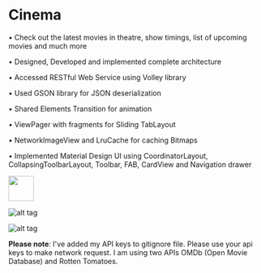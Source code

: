 ﻿# Cinema

• Check out the latest movies in theatre, show timings, list of upcoming movies and much more

• Designed, Developed and implemented complete architecture

• Accessed RESTful Web Service using Volley library

• Used GSON library for JSON deserialization

• Shared Elements Transition for animation

• ViewPager with fragments for Sliding TabLayout

• NetworkImageView and LruCache for caching Bitmaps

• Implemented Material Design UI using CoordinatorLayout, CollapsingToolbarLayout, Toolbar, FAB, CardView and Navigation drawer


<img src="https://cloud.githubusercontent.com/assets/10542452/14229130/8b9c73d6-f8f8-11e5-8da9-dc64c55c1f5c.png" width="50">

![alt tag](https://cloud.githubusercontent.com/assets/10542452/14229072/327cd300-f8f7-11e5-9f8f-571479aff497.PNG)

![alt tag](https://cloud.githubusercontent.com/assets/10542452/14229134/ad00a42a-f8f8-11e5-9327-078e00ac0c6e.png)

**Please note**: I've added my API keys to gitignore file. Please use your api keys to make network request. I am using two APIs OMDb (Open Movie Database) and Rotten Tomatoes.
